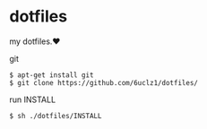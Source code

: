 # dotfiles
my dotfiles.❤️

git

    $ apt-get install git
    $ git clone https://github.com/6uclz1/dotfiles/

run INSTALL

    $ sh ./dotfiles/INSTALL
    
